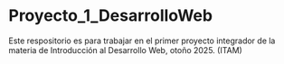 # Proyecto_1_DesarrolloWeb
Este respositorio es para trabajar en el primer proyecto integrador de la materia de Introducción al Desarrollo Web, otoño 2025. (ITAM)

